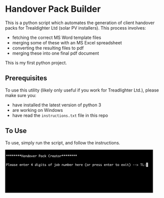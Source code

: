 # Handover Pack Builder

This is a python script which automates the generation of client handover packs for Trealdighter Ltd (solar PV installers).
This process involves:
  * fetching the correct MS Word template files
  * merging some of these with an MS Excel spreadsheet
  * converting the resulting files to pdf
  * merging these into one final pdf document

This is my first python project.

## Prerequisites

To use this utility (likely only useful if you work for Treadlighter Ltd.), please make sure you:
  * have installed the latest version of python 3
  * are working on Windows
  * have read the ```instructions.txt``` file in this repo
  
## To Use

To use, simply run the script, and follow the instructions.

<img src="usage example.png" width="480" height="140" />
